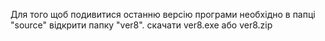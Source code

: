 Для того щоб подивитися останню версію програми необхідно  в папці "source" відкрити папку "ver8". скачати ver8.exe або ver8.zip
